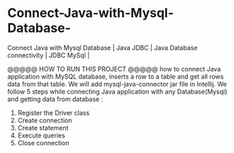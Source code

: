 # Connect-Java-with-Mysql-Database-
Connect Java with Mysql Database | Java JDBC | Java Database connectivity | JDBC MySql | 


@@@@@ HOW TO RUN THIS PROJECT @@@@@
how to connect Java application with MySQL database, inserts a row to a table and get all rows data from that table. We will add mysql-java-connector jar file in Intellij. We follow 5 steps while connecting Java application with any Database(Mysql) and getting data from database : 

1. Register the Driver class
2. Create connection 
3. Create statement 
4. Execute queries
5. Close connection 
